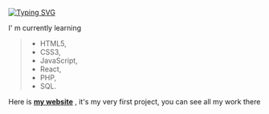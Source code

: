 <!--
![](assets/Bottom_up.svg)
-->
<!--   my-icons -->
<!--
<p align="center">
    <a href="https://github.com/AuroreTnr/AuroreTnr"><img src="https://img.shields.io/badge/status-updating-brightgreen.svg"></a>
    <a href="https://github.com/AuroreTnr/AuroreTnr/graphs/contributors"><img src="https://img.shields.io/github/contributors/AuroreTnr/AuroreTnr?color=blue"></a>
    <a href="https://github.com/AuroreTnr/AuroreTnr/stargazers"><img src="https://img.shields.io/github/stars/AuroreTnr/AuroreTnr.svg?logo=github"></a>
    <a href="https://github.com/AuroreTnr/AuroreTnr/network/members"><img src="https://img.shields.io/github/forks/AuroreTnr/AuroreTnr.svg?color=blue&logo=github"></a>
    <img src="https://visitor-badge.laobi.icu/badge?page_id=AuroreTnr" alt="visitors"/>   
</p>
-->

<!--   my-typing -->    
[![Typing SVG](https://readme-typing-svg.herokuapp.com?font=Playfair+Display&weight=600&pause=100&color=FDF8C0&vCenter=true&repeat=false&width=435&lines=Hi%2C+I+am+Aurore+;Nice+to+meet+you++%F0%9F%91%8B;I'm+very+passionate+about+web+development;I+want+to+make+it+my+new+job;Good+visit+😊)](https://git.io/typing-svg)



I' m currently learning

> * HTML5,
> * CSS3,
> * JavaScript,
> * React,
> * PHP,
> * SQL.


Here is **[my website][1]** , it's my very first project, you can see all my work there
 
[1]: https://auroretnr.github.io/FromAuroreTnr.github.io/        "my website"


<!---
AuroreTnr/AuroreTnr is a ✨ special ✨ repository because its `README.md` (this file) appears on your GitHub profile.
You can click the Preview link to take a look at your changes.
--->
